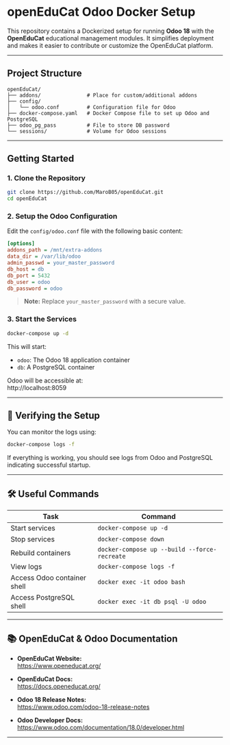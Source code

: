 # openEduCat Odoo Docker Setup

This repository contains a Dockerized setup for running **Odoo 18** with the **OpenEduCat** educational management modules. It simplifies deployment and makes it easier to contribute or customize the OpenEduCat platform.

---

## Project Structure

```
openEduCat/
├── addons/               # Place for custom/additional addons
├── config/
│   └── odoo.conf         # Configuration file for Odoo
├── docker-compose.yaml   # Docker Compose file to set up Odoo and PostgreSQL
├── odoo_pg_pass          # File to store DB password
└── sessions/             # Volume for Odoo sessions
```

---

## Getting Started

### 1. Clone the Repository

```bash
git clone https://github.com/MaroB05/openEduCat.git
cd openEduCat
```

### 2. Setup the Odoo Configuration

Edit the `config/odoo.conf` file with the following basic content:

```ini
[options]
addons_path = /mnt/extra-addons
data_dir = /var/lib/odoo
admin_passwd = your_master_password
db_host = db
db_port = 5432
db_user = odoo
db_password = odoo
```

> **Note:** Replace `your_master_password` with a secure value.

### 3. Start the Services

```bash
docker-compose up -d
```

This will start:

- `odoo`: The Odoo 18 application container
- `db`: A PostgreSQL container

Odoo will be accessible at:  
 http://localhost:8059

---

## 🧪 Verifying the Setup

You can monitor the logs using:

```bash
docker-compose logs -f
```

If everything is working, you should see logs from Odoo and PostgreSQL indicating successful startup.

---

## 🛠️ Useful Commands

| Task                          | Command                                     |
|-------------------------------|---------------------------------------------|
| Start services                | `docker-compose up -d`                      |
| Stop services                 | `docker-compose down`                       |
| Rebuild containers            | `docker-compose up --build --force-recreate`|
| View logs                     | `docker-compose logs -f`                    |
| Access Odoo container shell  | `docker exec -it odoo bash`                 |
| Access PostgreSQL shell       | `docker exec -it db psql -U odoo`           |

---

## 📚 OpenEduCat & Odoo Documentation

- **OpenEduCat Website:**  
  https://www.openeducat.org/

- **OpenEduCat Docs:**  
  https://docs.openeducat.org/

- **Odoo 18 Release Notes:**  
  https://www.odoo.com/odoo-18-release-notes

- **Odoo Developer Docs:**  
  https://www.odoo.com/documentation/18.0/developer.html

---

